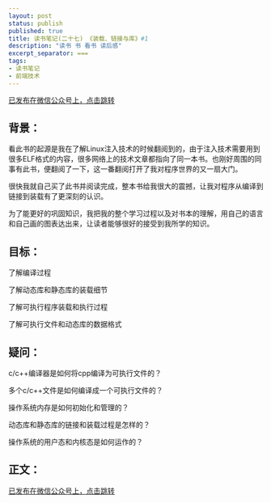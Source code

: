 ```yaml
---
layout: post
status: publish
published: true
title: 读书笔记(二十七) 《装载、链接与库》#1
description: "读书 书 看书 读后感"
excerpt_separator: ===
tags:
- 读书笔记
- 前端技术
---
```




[已发布在微信公众号上，点击跳转](https://mp.weixin.qq.com/s?__biz=MzU1ODY1ODY2NA==&mid=2247484732&idx=1&sn=e53f438b8815df3840208d7caa36f4f7&chksm=fc22603bcb55e92debcabe242e42139c805b56addbc5993c1f521e967806f5bb76d62b0bb612&token=890029854&lang=zh_CN#rd)


## 背景：

看此书的起源是我在了解Linux注入技术的时候翻阅到的，由于注入技术需要用到很多ELF格式的内容，很多网络上的技术文章都指向了同一本书。也刚好周围的同事有此书，便翻阅了一下，这一番翻阅打开了我对程序世界的又一扇大门。

很快我就自己买了此书并阅读完成，整本书给我很大的震撼，让我对程序从编译到链接到装载有了更深刻的认识。

为了能更好的巩固知识，我把我的整个学习过程以及对书本的理解，用自己的语言和自己画的图表达出来，让读者能够很好的接受到我所学的知识。

## 目标：

了解编译过程

了解动态库和静态库的装载细节

了解可执行程序装载和执行过程

了解可执行文件和动态库的数据格式

## 疑问：

c/c++编译器是如何将cpp编译为可执行文件的？

多个c/c++文件是如何编译成一个可执行文件的？

操作系统内存是如何初始化和管理的？

动态库和静态库的链接和装载过程是怎样的？

操作系统的用户态和内核态是如何运作的？

## 正文：


[已发布在微信公众号上，点击跳转](https://mp.weixin.qq.com/s?__biz=MzU1ODY1ODY2NA==&mid=2247484732&idx=1&sn=e53f438b8815df3840208d7caa36f4f7&chksm=fc22603bcb55e92debcabe242e42139c805b56addbc5993c1f521e967806f5bb76d62b0bb612&token=890029854&lang=zh_CN#rd)


